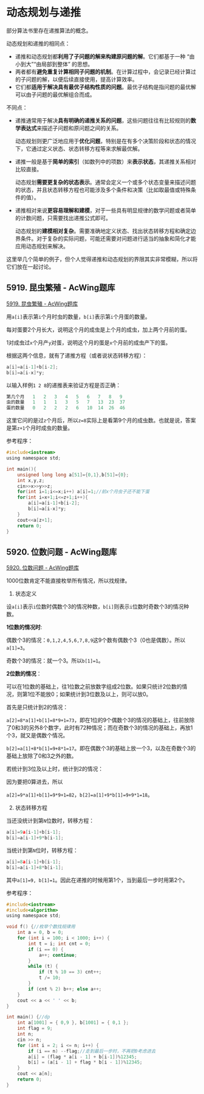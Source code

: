 # 动态规划与递推

部分算法书里存在递推算法的概念。

动态规划和递推的相同点：

- 递推和动态规划都**利用了子问题的解来构建原问题的解**。它们都基于一种 “由小到大”“由局部到整体” 的思想。
- 两者都有**避免重复计算相同子问题的机制**。在计算过程中，会记录已经计算过的子问题的解，以便后续直接使用，提高计算效率。
- 它们都**适用于解决具有最优子结构性质的问题**。最优子结构是指问题的最优解可以由子问题的最优解组合而成。

不同点：

- 递推通常用于解决**具有明确的递推关系的问题**，这些问题往往有比较规则的**数学表达式**来描述子问题和原问题之间的关系。

  动态规划则更广泛地应用于**优化问题**，特别是在有多个决策阶段和状态的情况下，它通过定义状态、状态转移方程等来求解最优解。

- 递推一般是基于**简单的索引**（如数列中的项数）来**表示状态**，其递推关系相对比较直接。

  动态规划**需要更复杂的状态表示**。通常会定义一个或多个状态变量来描述问题的状态，并且状态转移方程也可能涉及多个条件和决策（比如取最值或特殊条件的值）。

- 递推相对来说**更容易理解和建模**，对于一些具有明显规律的数学问题或者简单的计数问题，只需要找出递推公式即可。

  动态规划的**建模相对复杂**。需要准确地定义状态、找出状态转移方程和确定边界条件。对于复杂的实际问题，可能还需要对问题进行适当的抽象和简化才能应用动态规划来解决。

这里举几个简单的例子，但个人觉得递推和动态规划的界限其实非常模糊，所以将它们放在一起讨论。

## 5919. 昆虫繁殖 - AcWing题库

[5919. 昆虫繁殖 - AcWing题库](https://www.acwing.com/problem/content/description/5922/) 

用`a[i]`表示第`i`个月时虫的数量，`b[i]`表示第`i`个月蛋的数量。

每对蛋要2个月长大，说明这个月的成虫是上个月的成虫，加上两个月前的蛋。

1对成虫过`x`个月产`y`对蛋，说明这个月的蛋是`x`个月前的成虫产下的蛋。

根据这两个信息，就有了递推方程（或者说状态转移方程）：

```c
a[i]=a[i-1]+b[i-2];
b[i]=a[i-x]*y;
```

以输入样例`1 2 8`的递推表来验证方程是否正确：

```c
第几个月   1   2   3   4   5   6   7   8   9
虫的数量   1   1   1   3   5   7   13  23  37
蛋的数量   0   2   2   2   6   10  14  26  46
```

这里它问的是过`z`个月后，所以`z=8`实际上是看第9个月的成虫数。也就是说，答案是第`z+1`个月时成虫的数量。

参考程序：

```c
#include<iostream>
using namespace std;

int main(){
    unsigned long long a[51]={0,1},b[51]={0};
    int x,y,z;
    cin>>x>>y>>z;
    for(int i=1;i<=x;i++) a[i]=1;//前x个月虫子还不能下蛋
    for(int i=x+1;i<=z+1;i++){
        a[i]=a[i-1]+b[i-2];
        b[i]=a[i-x]*y;
    }
    cout<<a[z+1];
    return 0;
}
```

## 5920. 位数问题 - AcWing题库

[5920. 位数问题 - AcWing题库](https://www.acwing.com/problem/content/submission/5923/)

1000位数肯定不能直接枚举所有情况，所以找规律。

1. 状态定义

设`a[i]`表示`i`位数时偶数个3的情况种数，`b[i]`则表示`i`位数时奇数个3的情况种数。

**1位数的情况时**:

偶数个3的情况：`0,1,2,4,5,6,7,8,9`这9个数有偶数个3（0也是偶数）。所以`a[1]=3`。

奇数个3的情况：就一个3。所以`b[1]=1`。

**2位数的情况**：

可以在1位数的基础上，往1位数之前放数字组成2位数。如果只统计2位数的情况，则第1位不能放0；如果统计到3位数及以上，则可以放0。

首先是只统计到2的情况：

`a[2]=8*a[1]+b[1]=8*9+1=73`，即在1位的9个偶数个3的情况的基础上，往前放除了0和3的另外8个数字，此时有72种情况；而在奇数个3的情况的基础上，再放1个3，就又是偶数个情况。

`b[2]=a[1]+8*b[1]=9+8*1=17`。即在偶数个3的基础上放一个3，以及在奇数个3的基础上放除了0和3之外的数。

若统计到3位及以上时，统计到2的情况：

因为要把0算进去，所以

`a[2]=9*a[1]+b[1]=9*9+1=82`，`b[2]=a[1]+9*b[1]=9+9*1=18`。

2. 状态转移方程

当还没统计到第`N`位数时，转移方程：

```c
a[i]=9a[i-1]+b[i-1];
b[i]=a[i-1]+9*b[i-1];
```

当统计到第`N`位时，转移方程：

```c
a[i]=8a[i-1]+b[i-1];
b[i]=a[i-1]+8*b[i-1];
```

其中`a[1]=9, b[1]=1`。因此在递推的时候用第1个，当到最后一步时用第2个。

参考程序：

```c
#include<iostream>
#include<algorithm>
using namespace std;

void f() {//枚举个数找规律用
	int a = 0, b = 0;
	for (int i = 100; i < 1000; i++) {
		int t = i; int cnt = 0;
		if (i == 0) {
			a++; continue;
		}
		while (t) {
			if (t % 10 == 3) cnt++;
			t /= 10;
		}
		if (cnt % 2) b++; else a++;
	}
	cout << a << ' ' << b;
}

int main() {//dp
	int a[1001] = { 0,9 }, b[1001] = { 0,1 };
	int flag = 9;
	int n;
	cin >> n;
	for (int i = 2; i <= n; i++) {
		if (i == n) --flag;//走到最后一步时，不再把0考虑进去
		a[i] = (flag * a[i - 1] + b[i-1])%12345;
		b[i] = (a[i - 1] + flag * b[i - 1])%12345;
	}
	cout << a[n];
	return 0;
}
```
